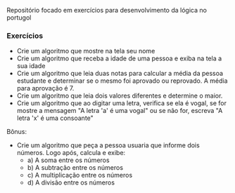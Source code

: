 Repositório focado em exercícios para desenvolvimento da lógica no portugol


### Exercícios 

- Crie um algoritmo que mostre na tela seu nome
- Crie um algoritmo que receba a idade de uma pessoa e exiba na tela a sua idade
- Crie um algoritmo que leia duas notas para calcular a média da pessoa estudante e determinar se o mesmo foi aprovado ou reprovado. A média para aprovação é 7.
- Crie um algoritmo que leia dois valores diferentes e determine o maior.
- Crie um algoritmo que ao digitar uma letra, verifica se ela é vogal, se for mostre a mensagem "A letra 'a' é uma vogal" ou se não for, escreva "A letra 'x' é uma consoante"


Bônus:

- Crie um algoritmo que peça a pessoa usuaria que informe dois números. Logo após, calcula e exibe:
  * a) A soma entre os números
  * b) A subtração entre os números
  * c) A multiplicação entre os números
  * d) A divisão entre os números

